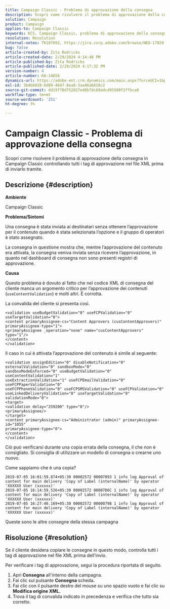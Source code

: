 ```yaml
---
title: Campaign Classic - Problema di approvazione della consegna
description: Scopri come risolvere il problema di approvazione della consegna in Campaign Classic
solution: Campaign
product: Campaign
applies-to: Campaign Classic
keywords: KCS, Campaign Classic, problema di approvazione della consegna,
resolution: Resolution
internal-notes: TK187092, https://jira.corp.adobe.com/browse/NEO-17029
bug: false
article-created-by: Zita Rodricks
article-created-date: 2/29/2024 4:14:48 PM
article-published-by: Zita Rodricks
article-published-date: 2/29/2024 4:17:32 PM
version-number: 4
article-number: KA-14656
dynamics-url: https://adobe-ent.crm.dynamics.com/main.aspx?forceUCI=1&pagetype=entityrecord&etn=knowledgearticle&id=098836a3-1dd7-ee11-9079-6045bd0065f9
exl-id: 3b4bb928-6d89-4647-8ea8-3aa46a6610c2
source-git-commit: dd19f78d752827e48b7dc68adcd95500f2ffbca0
workflow-type: tm+mt
source-wordcount: '251'
ht-degree: 3%

---
```


# Campaign Classic - Problema di approvazione della consegna


Scopri come risolvere il problema di approvazione della consegna in Campaign Classic controllando tutti i tag di approvazione nel file XML prima di inviarlo tramite.

## Descrizione {#description}


<b>Ambiente</b>

Campaign Classic



<b>Problema/Sintomi</b>

Una consegna è stata inviata ai destinatari senza ottenere l’approvazione per il contenuto quando è stata selezionata l’opzione e il gruppo di operatori è stato assegnato.

La consegna in questione mostra che, mentre l’approvazione del contenuto era attivata, la consegna veniva inviata senza ricevere l’approvazione, in quanto nel dashboard di consegna non sono presenti registri di approvazione.



<b>Causa</b>

Questo problema è dovuto al fatto che nel codice XML di consegna del cliente manca un argomento critico per l’approvazione dei contenuti (`useContentValidation`) e molti altri. È corrotta.

La convalida del cliente si presenta così.




```
<validation useBudgetValidation="0" useFCPValidation="0" useTargetValidation="0">
<content primaryAssignee-cs="Content Approvers (cusContentApprovers)" primaryAssignee-type="1">
<primaryAssignee _operation="none" name="cusContentApprovers" type="1"/>
</content>
</validation>
```




Il caso in cui è attivata l’approvazione del contenuto è simile al seguente:




```
<validation assignEdition="0" disableNotification="0" externalValidation="0" sandboxMode="0"
sandboxModeEnforced="0" useBudgetValidation="0" useContentValidation="1"
useExtractionValidation="1" useFCPEmailValidation="0" useFCPPaperValidation="0"
useFCPPhoneValidation="0" useFCPSMSValidation="0" useFCPValidation="0"
useLinkedDeliveryValidation="0" useTargetValidation="0" validationMode="0">
<target>
<validation delay="259200" type="0"/>
<primaryAssignee/>
</target>
<content primaryAssignee-cs="Administrator (admin)" primaryAssignee-id="1055"
primaryAssignee-type="0">
</content>
</validation>
```




Ciò può verificarsi durante una copia errata della consegna, il che non è consigliato. Si consiglia di utilizzare un modello di consegna o crearne uno nuovo.

Come sappiamo che è una copia?




```
2019-07-05 16:01:59.874+05:30 00002572 00007893 1 info log Approval of content for main delivery 'Copy of Label (internalName)' by operator 'XXXXXX User (xxxxxx)'
2019-07-05 16:14:59.526+05:30 00002572 00007D6C 1 info log Approval of content for main delivery 'Copy of Label (internalName)' by operator 'XXXXXX User (xxxxxx)'
2019-07-05 16:27:40.169+05:30 00002572 00000798 1 info log Approval of content for main delivery 'Copy of Label (internalName)' by operator 'XXXXXX User (xxxxxx)'
```




Queste sono le altre consegne della stessa campagna


## Risoluzione {#resolution}


Se il cliente desidera copiare le consegne in questo modo, controlla tutti i tag di approvazione nel file XML prima dell’invio.

Per verificare i tag di approvazione, segui la procedura riportata di seguito.

1. Apri <b>Consegna</b> all&#39;interno della campagna.
2. Fai clic sul pulsante <b>Consegna </b>scheda<b>.</b>
3. Fai clic con il pulsante destro del mouse su uno spazio vuoto e fai clic su <b>Modifica origine XML.</b>
4. Trova il tag di convalida indicato in precedenza e verifica che tutto sia corretto.

